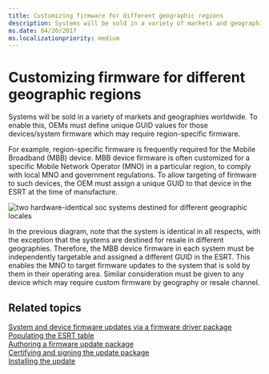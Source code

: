 ```yaml
---
title: Customizing firmware for different geographic regions
description: Systems will be sold in a variety of markets and geographies worldwide. To enable this, OEMs must define unique GUID values for those devices/system firmware which may require region-specific firmware.
ms.date: 04/20/2017
ms.localizationpriority: medium
---
```


# Customizing firmware for different geographic regions


Systems will be sold in a variety of markets and geographies worldwide. To enable this, OEMs must define unique GUID values for those devices/system firmware which may require region-specific firmware.

For example, region-specific firmware is frequently required for the Mobile Broadband (MBB) device. MBB device firmware is often customized for a specific Mobile Network Operator (MNO) in a particular region, to comply with local MNO and government regulations. To allow targeting of firmware to such devices, the OEM must assign a unique GUID to that device in the ESRT at the time of manufacture.

![two hardware-identical soc systems destined for different geographic locales](images/socsfordifferentlocales.png)

In the previous diagram, note that the system is identical in all respects, with the exception that the systems are destined for resale in different geographies. Therefore, the MBB device firmware in each system must be independently targetable and assigned a different GUID in the ESRT. This enables the MNO to target firmware updates to the system that is sold by them in their operating area. Similar consideration must be given to any device which may require custom firmware by geography or resale channel.

## Related topics
[System and device firmware updates via a firmware driver package](system-and-device-firmware-updates-via-a-firmware-driver-package.md)  
[Populating the ESRT table](populating-the-esrt-table.md)  
[Authoring a firmware update package](authoring-a-firmware-update-package.md)  
[Certifying and signing the update package](certifying-and-signing-the-update-package.md)  
[Installing the update](installing-the-update.md)  



